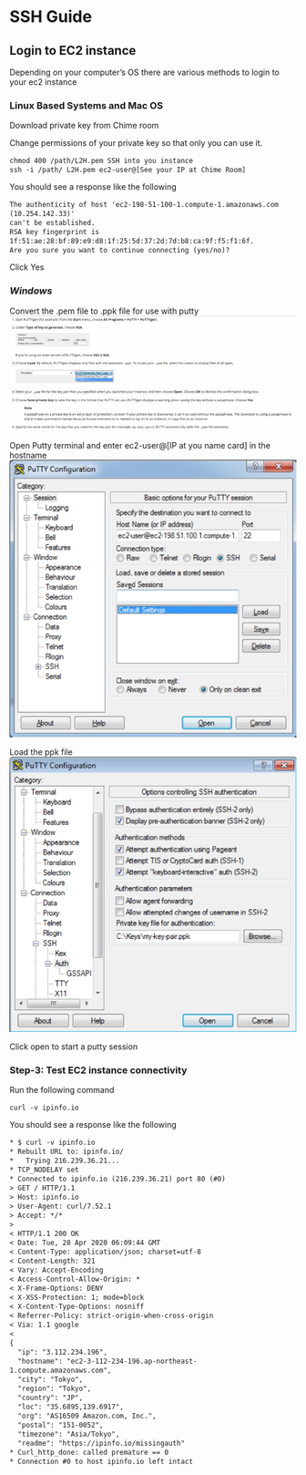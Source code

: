 
# SSH Guide

## Login to EC2 instance 
Depending on your computer’s OS there are various methods to login to your ec2 instance 

###   Linux Based Systems and Mac OS
Download private key from Chime room

Change permissions of your private key so that only you can use it. 
```
chmod 400 /path/L2H.pem SSH into you instance 
ssh -i /path/ L2H.pem ec2-user@[See your IP at Chime Room] 
```

You should see a response like the following 
```
The authenticity of host 'ec2-198-51-100-1.compute-1.amazonaws.com (10.254.142.33)'
can't be established.
RSA key fingerprint is 1f:51:ae:28:bf:89:e9:d8:1f:25:5d:37:2d:7d:b8:ca:9f:f5:f1:6f. 
Are you sure you want to continue connecting (yes/no)? 
```
Click Yes 

### *Windows* 

Convert the .pem file to .ppk file for use with putty 
![](https://github.com/kyokoshome/aws-networking-masterclass/blob/master/img/win1.png)

Open Putty terminal and enter ec2-user@[IP at you name card] in the hostname 
![](https://github.com/kyokoshome/aws-networking-masterclass/blob/master/img/win2.png)

Load the ppk file 
![](https://github.com/kyokoshome/aws-networking-masterclass/blob/master/img/win3.png)

Click open to start a putty session 


### Step-3: Test EC2 instance connectivity
Run the following command  

```
curl -v ipinfo.io
```

You should see a response like the following
```
* $ curl -v ipinfo.io
* Rebuilt URL to: ipinfo.io/
*   Trying 216.239.36.21...
* TCP_NODELAY set
* Connected to ipinfo.io (216.239.36.21) port 80 (#0)
> GET / HTTP/1.1
> Host: ipinfo.io
> User-Agent: curl/7.52.1
> Accept: */*
>
< HTTP/1.1 200 OK
< Date: Tue, 28 Apr 2020 06:09:44 GMT
< Content-Type: application/json; charset=utf-8
< Content-Length: 321
< Vary: Accept-Encoding
< Access-Control-Allow-Origin: *
< X-Frame-Options: DENY
< X-XSS-Protection: 1; mode=block
< X-Content-Type-Options: nosniff
< Referrer-Policy: strict-origin-when-cross-origin
< Via: 1.1 google
<
{
  "ip": "3.112.234.196",
  "hostname": "ec2-3-112-234-196.ap-northeast-1.compute.amazonaws.com",
  "city": "Tokyo",
  "region": "Tokyo",
  "country": "JP",
  "loc": "35.6895,139.6917",
  "org": "AS16509 Amazon.com, Inc.",
  "postal": "151-0052",
  "timezone": "Asia/Tokyo",
  "readme": "https://ipinfo.io/missingauth"
* Curl_http_done: called premature == 0
* Connection #0 to host ipinfo.io left intact
```


